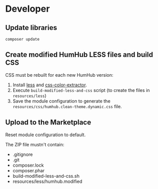 # Developer

## Update libraries

```shell
composer update
```

## Create modified HumHub LESS files and build CSS

CSS must be rebuilt for each new HumHub version:
1. Install [less](https://lesscss.org/usage/#command-line-usage-installing) and [css-color-extractor](https://github.com/rsanchez/css-color-extractor#cli).
2. Execute `build-modified-less-and-css` script (to create the files in `resources/less`)
3. Save the module configuration to generate the `resources/css/humhub.clean-theme.dynamic.css` file.

## Upload to the Marketplace

Reset module configuration to default.

The ZIP file mustn't contain:
- .gitignore
- .git
- composer.lock
- composer.phar
- build-modified-less-and-css.sh
- resources/less/humhub.modified
